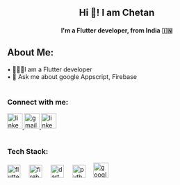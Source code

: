

<h2 align="center">Hi 👋! I am Chetan</h2>
<h4 align="center"> I'm a Flutter developer, from India 🇮🇳</h4>

<h2>About Me:</h2>
• 👨🏻‍💻I am a Flutter developer <br>
• 💬 Ask me about google Appscript, Firebase <br>

<br>
<h3>Connect with me:</h3>
<div align="left">
<a href="https://www.linkedin.com/in/chetanr25">
  <img src="https://img.shields.io/static/v1?message=chetanr25&logo=linkedin&label=&color=0077B5&logoColor=white&labelColor=&style=for-the-badge" height="35" alt="linkedin logo"/> </a>
  <a href="mailto:chetan250204gmail.com">
  <img src="https://img.shields.io/static/v1?message=Gmail&logo=gmail&label=&color=D14836&logoColor=white&labelColor=&style=for-the-badge" height="35" alt="gmail logo"  />
  </a>
<a href="https://x.com/chetanr25">
  <img src="https://img.shields.io/static/v1?message=chetanr25&logo=x&label=&color=000000&logoColor=white&labelColor=&style=for-the-badge" height="35" alt="linkedin logo"/> </a>
</div>

<br>

<h3>Tech Stack:</h3>
<div align="left">
  <img src="https://cdn.jsdelivr.net/gh/devicons/devicon/icons/flutter/flutter-original.svg" height="30" alt="flutter logo"  />
  <img width="12" />
  <img src="https://cdn.jsdelivr.net/gh/devicons/devicon/icons/firebase/firebase-original.svg" height="30" alt="firebase logo"  />
  <img width="12" />
  <img src="https://cdn.jsdelivr.net/gh/devicons/devicon/icons/dart/dart-original.svg" height="30" alt="dart logo"  />
  <img width="12" />
  <img src="https://cdn.jsdelivr.net/gh/devicons/devicon/icons/python/python-original.svg" height="30" alt="python logo"  />
  <img width="10" />
  <img src="https://i.ibb.co/DQ4QxzM/68747470733a2f2f75706c6f61642e77696b696d656469612e6f72672f77696b6970656469612f636f6d6d6f6e732f662f66.png"   height="35"  alt="google appscript" />
